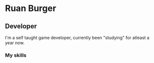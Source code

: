 # Ruan Burger
## Developer
I'm a self taught game developer, currently been "studying" for atleast a year now.
### My skills
